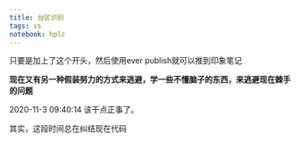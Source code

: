 ```yaml
---
title: 台区识别
tags: vs
notebook: hplc
---
```


只要是加上了这个开头，然后使用ever publish就可以推到印象笔记

**现在又有另一种假装努力的方式来逃避，学一些不懂脑子的东西，来逃避现在棘手的问题**

2020-11-3 09:40:14 该干点正事了。

其实，这段时间总在纠结现在代码


























